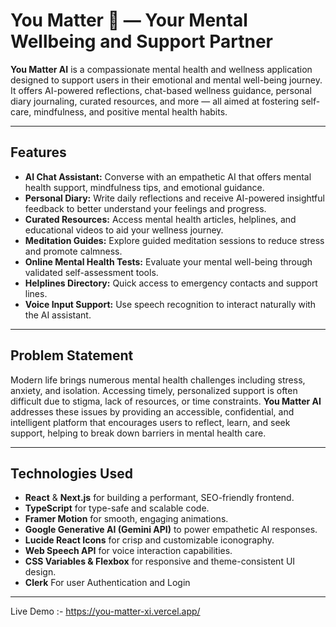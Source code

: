 # You Matter 💖 — Your Mental Wellbeing and Support Partner

**You Matter AI** is a compassionate mental health and wellness application designed to support users in their emotional and mental well-being journey. It offers AI-powered reflections, chat-based wellness guidance, personal diary journaling, curated resources, and more — all aimed at fostering self-care, mindfulness, and positive mental health habits.

---

## Features

- **AI Chat Assistant:** Converse with an empathetic AI that offers mental health support, mindfulness tips, and emotional guidance.
- **Personal Diary:** Write daily reflections and receive AI-powered insightful feedback to better understand your feelings and progress.
- **Curated Resources:** Access mental health articles, helplines, and educational videos to aid your wellness journey.
- **Meditation Guides:** Explore guided meditation sessions to reduce stress and promote calmness.
- **Online Mental Health Tests:** Evaluate your mental well-being through validated self-assessment tools.
- **Helplines Directory:** Quick access to emergency contacts and support lines.
- **Voice Input Support:** Use speech recognition to interact naturally with the AI assistant.

---

## Problem Statement

Modern life brings numerous mental health challenges including stress, anxiety, and isolation. Accessing timely, personalized support is often difficult due to stigma, lack of resources, or time constraints. **You Matter AI** addresses these issues by providing an accessible, confidential, and intelligent platform that encourages users to reflect, learn, and seek support, helping to break down barriers in mental health care.

---

## Technologies Used

- **React** & **Next.js** for building a performant, SEO-friendly frontend.
- **TypeScript** for type-safe and scalable code.
- **Framer Motion** for smooth, engaging animations.
- **Google Generative AI (Gemini API)** to power empathetic AI responses.
- **Lucide React Icons** for crisp and customizable iconography.
- **Web Speech API** for voice interaction capabilities.
- **CSS Variables & Flexbox** for responsive and theme-consistent UI design.
- **Clerk** For user Authentication and Login

---

Live Demo :- https://you-matter-xi.vercel.app/
